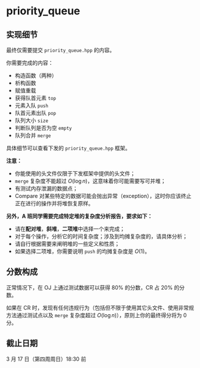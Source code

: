 # priority_queue

## 实现细节

最终仅需要提交 `priority_queue.hpp` 的内容。

你需要完成的内容：

+ 构造函数（两种）
+ 析构函数
+ 赋值重载
+ 获得队首元素 `top`
+ 元素入队 `push`
+ 队首元素出队 `pop`
+ 队列大小 `size`
+ 判断队列是否为空 `empty`
+ 队列合并 `merge`

具体细节可以查看下发的 `priority_queue.hpp` 框架。

**注意：**

- 你能使用的头文件仅限于下发框架中提供的头文件；
- `merge` 复杂度不能超过 $O(\log n)$，这意味着你可能需要写可并堆；
- 有测试内存泄漏的数据点；
- Compare 对某些特定的数据可能会抛出异常（exception），这时你应该终止正在进行的操作并将堆恢复原样。

**另外，A 班同学需要完成特定堆的复杂度分析报告，要求如下：**
- 请在**配对堆**，**斜堆**，**二项堆**中选择一个来完成；
- 对于每个操作，分析它的时间复杂度；涉及到均摊复杂度的，请具体分析；
- 请自行根据需要来阐明堆的一些定义和性质；
- 如果选择二项堆，你需要说明 `push` 的均摊复杂度是 $O(1)$。

## 分数构成

正常情况下，在 OJ 上通过测试数据可以获得 80% 的分数，CR 占 20% 的分数。

如果在 CR 时，发现有任何违规行为（包括但不限于使用其它头文件、使用非常规方法通过测试点以及 `merge` 复杂度超过 $O(\log n)$），原则上你的最终得分将为 0 分。

## 截止日期

3 月 17 日（第四周周日）18:30 前